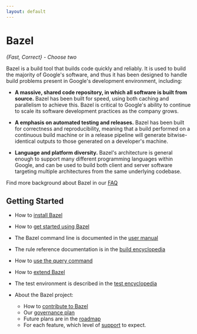 ```yaml
---
layout: default
---
```


# Bazel

*{Fast, Correct} - Choose two*

Bazel is a build tool that builds code quickly and reliably. It is used to build
the majority of Google's software, and thus it has been designed to handle
build problems present in Google's development environment, including:

* **A massive, shared code repository, in which all software is built from
source.** Bazel has been built for speed, using both caching and parallelism
to achieve this. Bazel is critical to Google's ability to continue
to scale its software development practices as the company grows.

* **A emphasis on automated testing and releases.** Bazel has
been built for correctness and reproducibility, meaning that a build performed
on a continuous build machine or in a release pipeline will generate
bitwise-identical outputs to those generated on a developer's machine.

* **Language and platform diversity.** Bazel's architecture is general enough to
support many different programming languages within Google, and can be
used to build both client and server software targeting multiple
architectures from the same underlying codebase.

Find more background about Bazel in our [FAQ](docs/FAQ.html)

## Getting Started

  * How to [install Bazel](docs/install.html)
  * How to [get started using Bazel](docs/getting-started.html)
  * The Bazel command line is documented in the  [user manual](docs/bazel-user-manual.html)
  * The rule reference documentation is in the [build encyclopedia](docs/build-encyclopedia.html)
  * How to [use the query command](docs/query.html)
  * How to [extend Bazel](docs/skylark/index.html)
  * The test environment is described in the [test encyclopedia](docs/test-encyclopedia.html)

* About the Bazel project:

  * How to [contribute to Bazel](docs/contributing.html)
  * Our [governance plan](docs/governance.html)
  * Future plans are in the [roadmap](docs/roadmap.html)
  * For each feature, which level of [support](docs/support.html) to expect.
